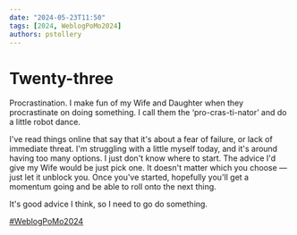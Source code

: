 ```yaml
---
date: "2024-05-23T11:50"
tags: [2024, WeblogPoMo2024]
authors: pstollery
---
```

# Twenty-three

Procrastination. I make fun of my Wife and Daughter when they procrastinate on doing something. I call them the ‘pro-cras-ti-nator’ and do a little robot dance. 

<!-- truncate -->

I've read things online that say that it's about a fear of failure, or lack of immediate threat. I'm struggling with a little myself today, and it's around having too many options. I just don't know where to start. The advice I'd give my Wife would be just pick one. It doesn't matter which you choose — just let it unblock you. Once you've started, hopefully you'll get a momentum going and be able to roll onto the next thing. 

It's good advice I think, so I need to go do something. 

[#WeblogPoMo2024](https://weblog.anniegreens.lol/weblog-posting-month-2024)
